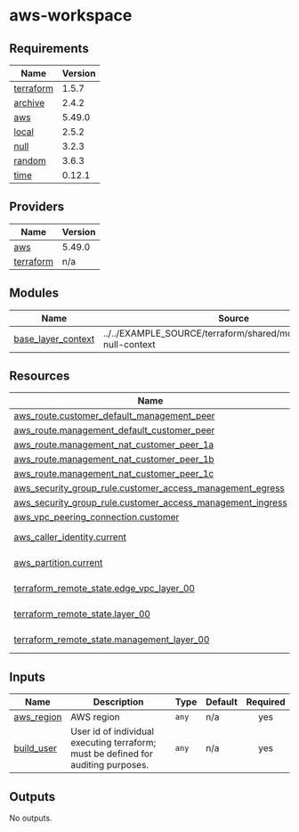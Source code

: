 # aws-workspace

<!-- BEGINNING OF PRE-COMMIT-TERRAFORM DOCS HOOK -->
## Requirements

| Name | Version |
|------|---------|
| <a name="requirement_terraform"></a> [terraform](#requirement\_terraform) | 1.5.7 |
| <a name="requirement_archive"></a> [archive](#requirement\_archive) | 2.4.2 |
| <a name="requirement_aws"></a> [aws](#requirement\_aws) | 5.49.0 |
| <a name="requirement_local"></a> [local](#requirement\_local) | 2.5.2 |
| <a name="requirement_null"></a> [null](#requirement\_null) | 3.2.3 |
| <a name="requirement_random"></a> [random](#requirement\_random) | 3.6.3 |
| <a name="requirement_time"></a> [time](#requirement\_time) | 0.12.1 |

## Providers

| Name | Version |
|------|---------|
| <a name="provider_aws"></a> [aws](#provider\_aws) | 5.49.0 |
| <a name="provider_terraform"></a> [terraform](#provider\_terraform) | n/a |

## Modules

| Name | Source | Version |
|------|--------|---------|
| <a name="module_base_layer_context"></a> [base\_layer\_context](#module\_base\_layer\_context) | ../../EXAMPLE_SOURCE/terraform/shared/modules/terraform-null-context | n/a |

## Resources

| Name | Type |
|------|------|
| [aws_route.customer_default_management_peer](https://registry.terraform.io/providers/hashicorp/aws/5.49.0/docs/resources/route) | resource |
| [aws_route.management_default_customer_peer](https://registry.terraform.io/providers/hashicorp/aws/5.49.0/docs/resources/route) | resource |
| [aws_route.management_nat_customer_peer_1a](https://registry.terraform.io/providers/hashicorp/aws/5.49.0/docs/resources/route) | resource |
| [aws_route.management_nat_customer_peer_1b](https://registry.terraform.io/providers/hashicorp/aws/5.49.0/docs/resources/route) | resource |
| [aws_route.management_nat_customer_peer_1c](https://registry.terraform.io/providers/hashicorp/aws/5.49.0/docs/resources/route) | resource |
| [aws_security_group_rule.customer_access_management_egress](https://registry.terraform.io/providers/hashicorp/aws/5.49.0/docs/resources/security_group_rule) | resource |
| [aws_security_group_rule.customer_access_management_ingress](https://registry.terraform.io/providers/hashicorp/aws/5.49.0/docs/resources/security_group_rule) | resource |
| [aws_vpc_peering_connection.customer](https://registry.terraform.io/providers/hashicorp/aws/5.49.0/docs/resources/vpc_peering_connection) | resource |
| [aws_caller_identity.current](https://registry.terraform.io/providers/hashicorp/aws/5.49.0/docs/data-sources/caller_identity) | data source |
| [aws_partition.current](https://registry.terraform.io/providers/hashicorp/aws/5.49.0/docs/data-sources/partition) | data source |
| [terraform_remote_state.edge_vpc_layer_00](https://registry.terraform.io/providers/hashicorp/terraform/latest/docs/data-sources/remote_state) | data source |
| [terraform_remote_state.layer_00](https://registry.terraform.io/providers/hashicorp/terraform/latest/docs/data-sources/remote_state) | data source |
| [terraform_remote_state.management_layer_00](https://registry.terraform.io/providers/hashicorp/terraform/latest/docs/data-sources/remote_state) | data source |

## Inputs

| Name | Description | Type | Default | Required |
|------|-------------|------|---------|:--------:|
| <a name="input_aws_region"></a> [aws\_region](#input\_aws\_region) | AWS region | `any` | n/a | yes |
| <a name="input_build_user"></a> [build\_user](#input\_build\_user) | User id of individual executing terraform; must be defined for auditing purposes. | `any` | n/a | yes |

## Outputs

No outputs.
<!-- END OF PRE-COMMIT-TERRAFORM DOCS HOOK -->
